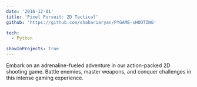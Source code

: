 ```yaml
---
date: '2016-12-01'
title: 'Pixel Pursuit: 2D Tactical'
github: 'https://github.com/shahariaryan/PYGAME-sHOOTING'

tech:
  - Python

showInProjects: true
---
```


Embark on an adrenaline-fueled adventure in our action-packed 2D shooting game. Battle enemies, master weapons, and conquer challenges in this intense gaming experience.
